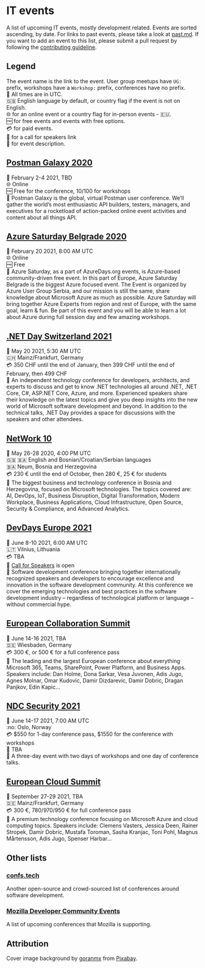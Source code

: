 # IT events

A list of upcoming IT events, mostly development related. Events are sorted ascending, by date. For links to past events, please take a look at [past.md](past.md). If you want to add an event to this list, please submit a pull request by following the [contributing guideline](CONTRIBUTING.md).

## Legend

The event name is the link to the event. User group meetups have `UG:` prefix, workshops have a `Workshop:` prefix, conferences have no prefix.  
:date: All times are in UTC.  
:gb: English language by default, or country flag if the event is not on English.  
:globe_with_meridians: for an online event or a country flag for in-person events - :eu:.  
:free: for free events and events with free options.  
:credit_card: for paid events.  
:loudspeaker: for a call for speakers link  
:speech_balloon: for event description.

## [Postman Galaxy 2020](https://www.postman.com/postman-galaxy/)  

:date: February 2-4 2021, TBD  
:globe_with_meridians: Online  
:free: Free for the conference, $10/$100 for workshops  
:speech_balloon: Postman Galaxy is the global, virtual Postman user conference. We’ll gather the world’s most enthusiastic API builders, testers, managers, and executives for a rocketload of action-packed online event activities and content about all things API.

## [Azure Saturday Belgrade 2020](https://azuresaturday.rs/)  

:date: February 20 2021, 8:00 AM UTC  
:globe_with_meridians: Online  
:free: Free  
:speech_balloon: Azure Saturday, as a part of AzureDays.org events, is Azure-based community-driven free event. In this part of Europe, Azure Saturday Belgrade is the biggest Azure focused event. The Event is organized by Azure User Group Serbia, and our mission is still the same, share knowledge about Microsoft Azure as much as possible. Azure Saturday will bring together Azure Experts from region and rest of Europe, with the same goal, learn & fun. Be part of this event and you will be able to learn a lot about Azure during full session day and few amazing workshops.

## [.NET Day Switzerland 2021](https://www.dotnetday.ch/)  

:date: May 20 2021, 5:30 AM UTC  
:switzerland: Mainz/Frankfurt, Germany  
:credit_card: 350 CHF until the end of January, then 399 CHF until the end of February, then 499 CHF  
:speech_balloon: An independent technology conference for developers, architects, and experts to discuss and get to know .NET technologies all around .NET, .NET Core, C#, ASP.NET Core, Azure, and more. Experienced speakers share their knowledge on the latest topics and give you deep insights into the new world of Microsoft software development and beyond. In addition to the technical talks, .NET Day provides a space for discussions with the speakers and other attendees.

## [NetWork 10](https://www.networkkonferencija.ba/)

:date: May 26-28 2020, 4:00 PM UTC  
:gb: :bosnia_herzegovina: English and Bosnian/Croatian/Serbian languages  
:bosnia_herzegovina: Neum, Bosnia and Herzegovina  
:credit_card: 230 € until the end of October, then 280 €, 25 € for students  
:speech_balloon: The biggest business and technology conference in Bosnia and Herzegovina, focused on Microsoft technologies. The topics covered are: AI, DevOps, IoT, Business Disruption, Digital Transformation, Modern Workplace, Business Applications, Cloud Infrastructure, Open Source, Security & Compliance, and Advanced Analytics.

## [DevDays Europe 2021](https://devdays.lt/)  

:date: June 8-10 2021, 6:00 AM UTC  
:lithuania: Vilnius, Lithuania  
:credit_card: TBA  
:loudspeaker: [Call for Speakers](https://devdays.lt/call-for-papers/) is open  
:speech_balloon: Software development conference bringing together internationally recognized speakers and developers to encourage excellence and innovation in the software development community. At this conference we cover the emerging technologies and best practices in the software development industry – regardless of technological platform or language – without commercial hype.

## [European Collaboration Summit](https://www.collabsummit.eu/)  

:date: June 14-16 2021, TBA  
:de: Wiesbaden, Germany  
:credit_card: 300 €, or 500 € for a full conference pass  
:speech_balloon: The leading and the largest European conference about everything Microsoft 365, Teams, SharePoint, Power Platform, and Business Apps. Speakers include: Dan Holme, Dona Sarkar, Vesa Juvonen, Adis Jugo, Agnes Molnar, Omar Kudovic, Damir Dizdarevic, Damir Dobric, Dragan Panjkov, Edin Kapic...

## [NDC Security 2021](https://ndc-security.com/)  

:date: June 14-17 2021, 7:00 AM UTC  
:no: Oslo, Norway  
:credit_card: $550 for 1-day conference pass, $1550 for the conference with workshops  
:loudspeaker: TBA  
:speech_balloon: A three-day event with two days of workshops and one day of conference talks.

## [European Cloud Summit](https://www.cloudsummit.eu/)  

:date: September 27-29 2021, TBA  
:de: Mainz/Frankfurt, Germany  
:credit_card: 300 €, 780/970/950 € for full conference pass  
:speech_balloon: A premium technology conference focusing on Microsoft Azure and cloud computing topics. Speakers include: Clemens Vasters, Jessica Deen, Rainer Stropek, Damir Dobric, Mustafa Toroman, Sasha Kranjac, Toni Pohl, Magnus Mårtensson, Adis Jugo, Spenser Harbar...

## Other lists

### [confs.tech](https://confs.tech/)

Another open-source and crowd-sourced list of conferences around software development.

### [Mozilla Developer Community Events](https://mozilla.dev/events/)

A list of upcoming conferences that Mozilla is supporting.

## Attribution

Cover image background by [goranmx](https://pixabay.com/users/goranmx-168090/) from [Pixabay](https://pixabay.com/).
